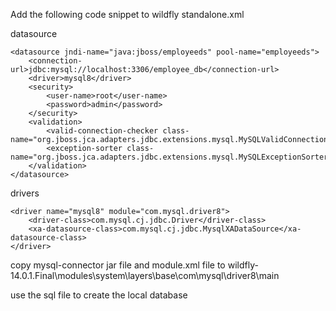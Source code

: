 Add the following code snippet to wildfly standalone.xml

datasource
```
<datasource jndi-name="java:jboss/employeeds" pool-name="employeeds">
	<connection-url>jdbc:mysql://localhost:3306/employee_db</connection-url>
	<driver>mysql8</driver>
	<security>
		<user-name>root</user-name>
		<password>admin</password>
	</security>
	<validation>
		<valid-connection-checker class-name="org.jboss.jca.adapters.jdbc.extensions.mysql.MySQLValidConnectionChecker"/>
		<exception-sorter class-name="org.jboss.jca.adapters.jdbc.extensions.mysql.MySQLExceptionSorter"/>
	</validation>
</datasource>
```

drivers

```
<driver name="mysql8" module="com.mysql.driver8">
	<driver-class>com.mysql.cj.jdbc.Driver</driver-class>
	<xa-datasource-class>com.mysql.cj.jdbc.MysqlXADataSource</xa-datasource-class>
</driver>
```

copy mysql-connector jar file and module.xml file to wildfly-14.0.1.Final\modules\system\layers\base\com\mysql\driver8\main

use the sql file to create the local database
